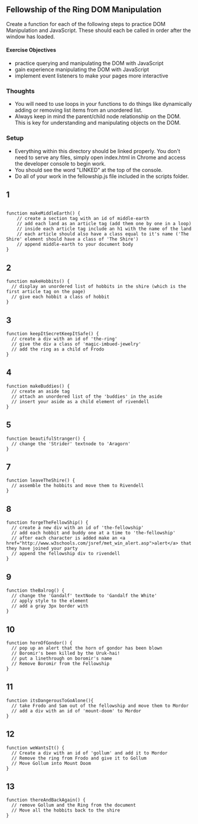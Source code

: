 ## Fellowship of the Ring DOM Manipulation

Create a function for each of the following steps to practice DOM Manipulation and JavaScript. These should each be called in order after the window has loaded.

#### Exercise Objectives
- practice querying and manipulating the DOM with JavaScript
- gain experience manipulating the DOM with JavaScript
- implement event listeners to make your pages more interactive

### Thoughts
- You will need to use loops in your functions to do things like dynamically adding or removing list items from an unordered list.
- Always keep in mind the parent/child node relationship on the DOM. This is key for understanding and manipulating objects on the DOM.

### Setup
- Everything within this directory should be linked properly. You don't need to serve any files, simply open index.html in Chrome and access the developer console to begin work.
- You should see the word "LINKED" at the top of the console.
- Do all of your work in the fellowship.js file included in the scripts folder.

## 1

```

function makeMiddleEarth() {
    // create a section tag with an id of middle-earth
    // add each land as an article tag (add them one by one in a loop)
    // inside each article tag include an h1 with the name of the land
    // each article should also have a class equal to it's name ('The Shire' element should have a class of 'The Shire')
    // append middle-earth to your document body
}

```

## 2
```
function makeHobbits() {
  // display an unordered list of hobbits in the shire (which is the first article tag on the page)
  // give each hobbit a class of hobbit
}
```

## 3
```
function keepItSecretKeepItSafe() {
  // create a div with an id of 'the-ring'
  // give the div a class of 'magic-imbued-jewelry'
  // add the ring as a child of Frodo
}
```

## 4

```
function makeBuddies() {
  // create an aside tag
  // attach an unordered list of the 'buddies' in the aside
  // insert your aside as a child element of rivendell
}
```

## 5

```
function beautifulStranger() {
  // change the 'Strider' textnode to 'Aragorn'
}
```

## 7
```
function leaveTheShire() {
  // assemble the hobbits and move them to Rivendell
}
```

## 8

```
function forgeTheFellowShip() {
  // create a new div with an id of 'the-fellowship'
  // add each hobbit and buddy one at a time to 'the-fellowship'
  // after each character is added make an <a href="http://www.w3schools.com/jsref/met_win_alert.asp">alert</a> that they have joined your party
  // append the fellowship div to rivendell
}
```

## 9

```
function theBalrog() {
  // change the 'Gandalf' textNode to 'Gandalf the White'
  // apply style to the element
  // add a gray 3px border with
}
```

## 10
```
function hornOfGondor() {
  // pop up an alert that the horn of gondor has been blown
  // Boromir's been killed by the Uruk-hai!
  // put a linethrough on boromir's name
  // Remove Boromir from the Fellowship
}
```

## 11
```
function itsDangerousToGoAlone(){
  // take Frodo and Sam out of the fellowship and move them to Mordor
  // add a div with an id of 'mount-doom' to Mordor
}
```

## 12
```
function weWantsIt() {
  // Create a div with an id of 'gollum' and add it to Mordor
  // Remove the ring from Frodo and give it to Gollum
  // Move Gollum into Mount Doom
}
```

## 13
```
function thereAndBackAgain() {
  // remove Gollum and the Ring from the document
  // Move all the hobbits back to the shire
}
```
